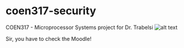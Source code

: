 # coen317-security
COEN317 - Microprocessor Systems project for Dr. Trabelsi
![alt text](http://hvg.ece.concordia.ca/wp/wp-content/uploads/2017/10/trabelsi-150x150.jpg)

Sir, you have to check the Moodle!
